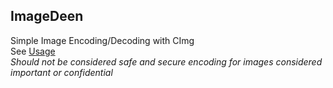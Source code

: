 ## ImageDeen
Simple Image Encoding/Decoding with CImg  
See [Usage](https://github.com/Duckuk/ImageDeen/wiki/Usage)  
_Should not be considered safe and secure encoding for images considered important or confidential_
